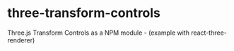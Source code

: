 # three-transform-controls
Three.js Transform Controls as a NPM module - (example with react-three-renderer)

